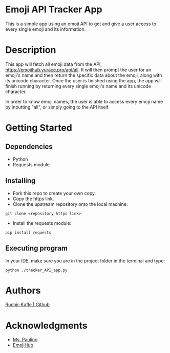 # Emoji API Tracker App

This is a simple app using an emoji API to get and give a user access to every single emoji and its information.

# Description

This app will fetch all emoji data from the API, https://emojihub.yurace.pro/api/all. 
It will then prompt the user for an emoji's name and then return the specific data about the emoji, along with its unicode character.
Once the user is finished using the app, the app will finish running by returning every single emoji's name and its unicode character.

In order to know emoji names, the user is able to access every emoji name by inputting "all", or simply going to the API itself.

# Getting Started

## Dependencies

- Python
- Requests module

## Installing

- Fork this repo to create your own copy.
- Copy the https link.
- Clone the upstream repository onto the local machine:
```
git clone <repository https link>
```
- Install the requests module:

```
pip install requests
```

## Executing program

In your IDE, make sure you are in the project folder in the terminal and type:
```
python ./tracker_API_app.py
```

# Authors

[Ruchir-Kafle | Github](https://github.com/Ruchir-Kafle)

# Acknowledgments

- [Ms. Paulino](https://github.com/sp1dev)
- [EmojiHub](https://emojihub.yurace.pro/api/all)
